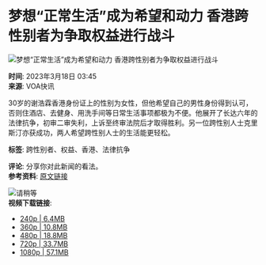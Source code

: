 # 梦想“正常生活”成为希望和动力 香港跨性别者为争取权益进行战斗

![梦想“正常生活”成为希望和动力 香港跨性别者为争取权益进行战斗](https://gdb.voanews.com/01000000-0aff-0242-01f1-08db271d62f4_tv_b1_w1023_r1.jpg)

**时间**: 2023年3月18日 03:45  
**来源**: VOA快讯

30岁的谢浩霖香港身份证上的性别为女性，但他希望自己的男性身份得到认可，否则住酒店、去健身、用洗手间等日常生活事项都极为不便。他展开了长达六年的法律抗争，初审二审失利，上诉至终审法院后才取得胜利。另一位跨性别人士克里斯汀亦获成功，两人希望跨性别人士的生活能更轻松。

**标签**: 跨性别者、权益、香港、法律抗争  

**评论**: 分享你对此新闻的看法。  
**参考资料**: [原文链接](https://www.voachinese.com/a/7010358.html)  

![请稍等](/Content/responsive/img/player-spinner.png)  
**视频下载链接**:  
- [240p | 6.4MB](https://voa-video-ns.akamaized.net/pangeavideo/2023/03/0/01/01000000-0aff-0242-01f1-08db271d62f4_240p.mp4?download=1)  
- [360p | 10.8MB](https://voa-video-ns.akamaized.net/pangeavideo/2023/03/0/01/01000000-0aff-0242-01f1-08db271d62f4.mp4?download=1)  
- [480p | 18.8MB](https://voa-video-ns.akamaized.net/pangeavideo/2023/03/0/01/01000000-0aff-0242-01f1-08db271d62f4_480p.mp4?download=1)  
- [720p | 33.7MB](https://voa-video-ns.akamaized.net/pangeavideo/2023/03/0/01/01000000-0aff-0242-01f1-08db271d62f4_720p.mp4?download=1)  
- [1080p | 57.1MB](https://voa-video-ns.akamaized.net/pangeavideo/2023/03/0/01/01000000-0aff-0242-01f1-08db271d62f4_1080p.mp4?download=1)  